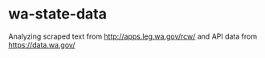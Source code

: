 # wa-state-data
Analyzing scraped text from http://apps.leg.wa.gov/rcw/ and API data from https://data.wa.gov/
